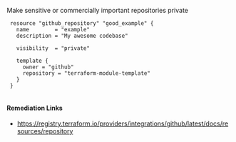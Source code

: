 
Make sensitive or commercially important repositories private

```hcl
 resource "github_repository" "good_example" {
   name        = "example"
   description = "My awesome codebase"
 
   visibility  = "private"
 
   template {
     owner = "github"
     repository = "terraform-module-template"
   }
 }
 
```

#### Remediation Links
 - https://registry.terraform.io/providers/integrations/github/latest/docs/resources/repository

